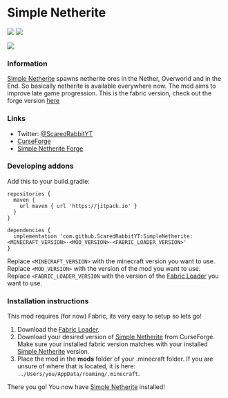 # Simple Netherite

[![](https://raw.githubusercontent.com/ScaredRabbitYT/resources/patch-1/Simple%20Netherite/Simple%20Netherite%20Fabric/Downloads.svg)](https://www.curseforge.com/minecraft/mc-mods/simple-netherite)
[![](https://github.com/ScaredRabbitYT/resources/blob/patch-1/Simple%20Netherite/Simple%20Netherite%20Fabric/Versions.svg)](https://www.curseforge.com/minecraft/mc-mods/simple-netherite)  

[![](https://jitpack.io/v/ScaredRabbitYT/SimpleNetherite.svg)](https://jitpack.io/#ScaredRabbitYT/SimpleNetherite) 


### Information
[Simple Netherite](https://www.curseforge.com/minecraft/mc-mods/simple-netherite) spawns netherite ores in the Nether, Overworld and in the End. So basically netherite is available everywhere now. The mod aims to improve late game progression. This is the fabric version, check out the forge version [here](https://github.com/ScaredRabbitYT/SimpleNetherite-Reforged)

### Links
* Twitter: [@ScaredRabbitYT](https://twitter.com/ScaredRabbitYT)
* [CurseForge](https://www.curseforge.com/minecraft/mc-mods/simple-netherite)
* [Simple Netherite Forge](https://github)

### Developing addons
Add this to your build.gradle:

``` 
repositories {
  maven {
    url maven { url 'https://jitpack.io' }
  }
}

dependencies {
  implementation 'com.github.ScaredRabbitYT:SimpleNetherite:<MINECRAFT_VERSION>-<MOD_VERSION>-<FABRIC_LOADER_VERSION>'
}
``` 
Replace ` <MINECRAFT_VERSION> ` with the minecraft version you want to use.
Replace ` <MOD_VERSION> ` with the version of the mod you want to use.
Replace ` <FABRIC_LOADER_VERSION ` with the version of the [Fabric Loader](https://fabricmc.net/use/installer/) you want to use.

### Installation instructions
This mod requires (for now) Fabric, its very easy to setup so lets go!

1. Download the [Fabric Loader](https://fabricmc.net/use/installer/).
2. Download your desired version of [Simple Netherite](https://www.curseforge.com/minecraft/mc-mods/simple-netherite) from CurseForge. Make sure your installed fabric version matches with your installed [Simple Netherite](https://www.curseforge.com/minecraft/mc-mods/simple-netherite) version.
3. Place the mod in the **mods** folder of your .minecraft folder. If you are unsure of where that is located, it is here: `../Users/you/AppData/roaming/.minecraft`.  

There you go! You now have [Simple Netherite](https://www.curseforge.com/minecraft/mc-mods/simple-netherite) installed!


